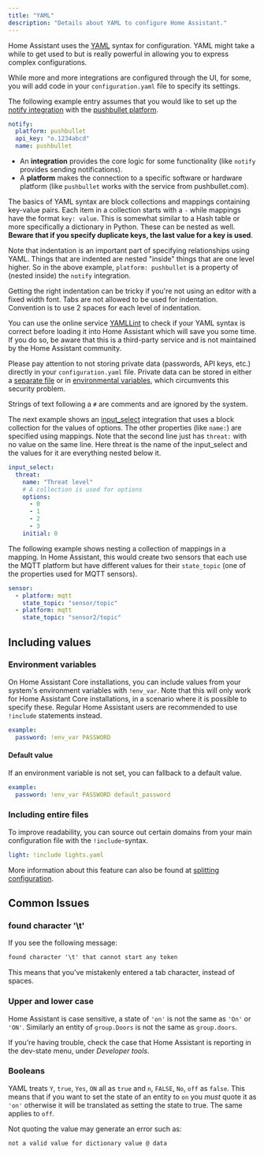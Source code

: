 ```yaml
---
title: "YAML"
description: "Details about YAML to configure Home Assistant."
---
```


Home Assistant uses the [YAML](https://yaml.org/) syntax for configuration. YAML might take a while to get used to but is really powerful in allowing you to express complex configurations.

While more and more integrations are configured through the UI, for some, you will add code in your `configuration.yaml` file to specify its settings.

The following example entry assumes that you would like to set up the [notify integration](/integrations/notify) with the [pushbullet platform](/integrations/pushbullet).

```yaml
notify:
  platform: pushbullet
  api_key: "o.1234abcd"
  name: pushbullet
```

- An **integration** provides the core logic for some functionality (like `notify` provides sending notifications).
- A **platform** makes the connection to a specific software or hardware platform (like `pushbullet` works with the service from pushbullet.com).

The basics of YAML syntax are block collections and mappings containing key-value pairs. Each item in a collection starts with a `-` while mappings have the format `key: value`.  This is somewhat similar to a Hash table or more specifically a dictionary in Python. These can be nested as well.  **Beware that if you specify duplicate keys, the last value for a key is used**.

Note that indentation is an important part of specifying relationships using YAML. Things that are indented are nested "inside" things that are one level higher. So in the above example, `platform: pushbullet` is a property of (nested inside) the `notify` integration.

Getting the right indentation can be tricky if you're not using an editor with a fixed width font. Tabs are not allowed to be used for indentation. Convention is to use 2 spaces for each level of indentation.

You can use the online service [YAMLLint](http://www.yamllint.com/) to check if your YAML syntax is correct before loading it into Home Assistant which will save you some time. If you do so, be aware that this is a third-party service and is not maintained by the Home Assistant community.

<div class='note'>

Please pay attention to not storing private data (passwords, API keys, etc.) directly in your `configuration.yaml` file. Private data can be stored in either a [separate file](/docs/configuration/secrets/) or in [environmental variables](/docs/configuration/yaml/#using-environment-variables), which circumvents this security problem.

</div>

Strings of text following a `#` are comments and are ignored by the system.

The next example shows an [input_select](/integrations/input_select) integration that uses a block collection for the values of options.
The other properties (like `name:`) are specified using mappings. Note that the second line just has `threat:` with no value on the same line. Here threat is the name of the input_select and the values for it are everything nested below it.

```yaml
input_select:
  threat:
    name: "Threat level"
    # A collection is used for options
    options:
      - 0
      - 1
      - 2
      - 3
    initial: 0
```

The following example shows nesting a collection of mappings in a mapping. In Home Assistant, this would create two sensors that each use the MQTT platform but have different values for their `state_topic` (one of the properties used for MQTT sensors).

```yaml
sensor:
  - platform: mqtt
    state_topic: "sensor/topic"
  - platform: mqtt
    state_topic: "sensor2/topic"
```

## Including values

### Environment variables

On Home Assistant Core installations, you can include values from your system's environment variables with `!env_var`.
Note that this will only work for Home Assistant Core installations, in a scenario where it is possible to specify these.
Regular Home Assistant users are recommended to use `!include` statements instead.

```yaml
example:
  password: !env_var PASSWORD
```

#### Default value

If an environment variable is not set, you can fallback to a default value.

```yaml
example:
  password: !env_var PASSWORD default_password
```

### Including entire files

To improve readability, you can source out certain domains from your main configuration file with the `!include`-syntax.

```yaml
light: !include lights.yaml
```

More information about this feature can also be found at [splitting configuration](/docs/configuration/splitting_configuration/).

## Common Issues

### found character '\t'

If you see the following message:

```txt
found character '\t' that cannot start any token
```

This means that you've mistakenly entered a tab character, instead of spaces.

### Upper and lower case

Home Assistant is case sensitive, a state of `'on'` is not the same as `'On'` or `'ON'`. Similarly an entity of `group.Doors` is not the same as `group.doors`.

If you're having trouble, check the case that Home Assistant is reporting in the dev-state menu, under *Developer tools*.

### Booleans

YAML treats `Y`, `true`, `Yes`, `ON` all as `true` and `n`, `FALSE`, `No`, `off` as `false`. This means that if you want to set the state of an entity to `on` you *must* quote it as `'on'` otherwise it will be translated as setting the state to true. The same applies to `off`.

Not quoting the value may generate an error such as:

```txt
not a valid value for dictionary value @ data
```
